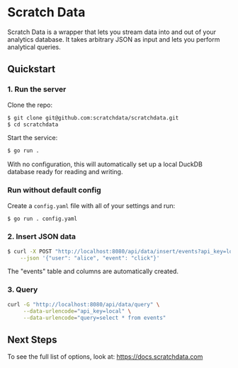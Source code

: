# Scratch Data

Scratch Data is a wrapper that lets you stream data into and
out of your analytics database.
It takes arbitrary JSON as input and lets you perform analytical queries.

## Quickstart

### 1. Run the server

Clone the repo:
```bash
$ git clone git@github.com:scratchdata/scratchdata.git
$ cd scratchdata
```

Start the service:
``` bash
$ go run . 
```

With no configuration, this will automatically set up a local DuckDB 
database ready for reading and writing.

### Run without default config

Create a `config.yaml` file with all of your settings and run:

``` bash
$ go run . config.yaml
```

### 2. Insert JSON data

``` bash
$ curl -X POST "http://localhost:8080/api/data/insert/events?api_key=local" \
    --json '{"user": "alice", "event": "click"}'
```

The "events" table and columns are automatically
created.

### 3. Query

```bash
curl -G "http://localhost:8080/api/data/query" \
     --data-urlencode="api_key=local" \
     --data-urlencode="query=select * from events" 
```

## Next Steps

To see the full list of options, look at:
https://docs.scratchdata.com
